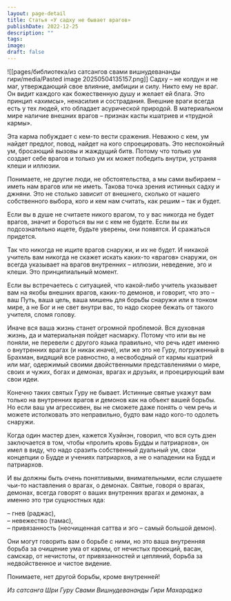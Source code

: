 ```yaml
---
layout: page-detail
title: Статья «У садху не бывает врагов»
publishDate: 2022-12-25
description: ""
tags: 
image: 
draft: false
---
```

![[pages/библиотека/из сатсангов свами вишнудевананды гири/media/Pasted image 20250504135157.png]]
 Садху – не колдун и не маг, утверждающий свое влияние, амбиции и силу. Никто ему не враг. Он видит каждого как божественную душу и желает ей блага. Это принцип «ахимсы», ненасилия и сострадания. Внешние враги всегда есть у тех людей, кто обладает асурической природой. В материальном мире наличие внешних врагов – признак касты кшатриев и «трудной кармы». 

 Эта карма побуждает с кем-то вести сражения. Неважно с кем, ум найдет предлог, повод, найдет на кого спроецировать. Это неспокойный ум, бросающий вызовы и жаждущий битв. Потому что только ум создает себе врагов и только ум их может победить внутри, устраняя клеши и иллюзии. 

 Понимаете, не другие люди, не обстоятельства, а мы сами выбираем – иметь нам врагов или не иметь. Такова точка зрения истинных садху и джняни. Это не столько зависит от внешнего, сколько от нашего собственного выбора, кого и кем нам считать, как решим – так и будет. 

 Если вы в душе не считаете никого врагом, то у вас никогда не будет врагов, значит и бороться вы ни с кем не будете. Если вы их подсознательно ищете, будьте уверены, они появятся. И сражаться придется. 

 Так что никогда не ищите врагов снаружи, и их не будет. И никакой учитель вам никогда не скажет искать каких-то «врагов» снаружи, он всегда указывает на врагов внутренних – иллюзии, неведение, эго и клеши. Это принципиальный момент. 

 Если вы встречаетесь с ситуацией, что какой-либо учитель указывает вам на якобы внешних врагов, каких-то демонов, и говорит, что это – ваш Путь, ваша цель, ваша мишень для борьбы снаружи или в тонком мире, а не Бог и не свет внутри вас, то надо скорее бежать от такого учителя, сломя голову. 

 Иначе вся ваша жизнь станет огромной проблемой. Вся духовная жизнь, да и материальная пойдет насмарку. Потому что или вы не поняли, не перевели с другого языка правильно, что речь идет именно о внутренних врагах (и никак иначе), или же это не Гуру, погруженный в Брахман, видящий все равностно, а несвободный от кармы кшатрий или маг, одержимый своими двойственными представлениями о мире, своих и чужих, богах и демонах, врагах и друзьях, и проецирующий вам свои идеи. 

 Конечно таких святых Гуру не бывает. Истинные святые укажут вам только на внутренних врагов и демонов как на объект вашей борьбы. Но если ваш ум агрессивен, вы не сможете даже понять о чем речь и можете истолковать это неправильно, будто вам надо кого-то одолеть снаружи. 

 Когда один мастер дзен, кажется Хуэйнэн, говорил, что вся суть дзен заключается в том, чтобы «пролить кровь Будды и патриархов», он имел в виду, что надо сразить собственный дуальный ум, свои концепции о Будде и учениях патриархов, а не о нападении на Будд и патриархов. 

 И вы должны быть очень понятливыми, внимательными, если слушаете чьи-то наставления о врагах, о демонах. Святые, говоря о врагах, демонах, всегда говорят о ваших внутренних врагах и демонах, а именно это три сущностных яда: 

 – гнев (раджас),  
 – невежество (тамас),  
 – привязанность (неочищенная саттва и эго – самый большой демон).

 Они могут говорить вам о борьбе с ними, но это ваша внутренняя борьба за очищение ума от кармы, от нечистых проекций, васан, самскар, от нечистоты, от привязанностей и цепляний, борьба за недвойственное и чистое видение. 

 Понимаете, нет другой борьбы, кроме внутренней! 

*Из сатсанга Шри Гуру Свами Вишнудевананды Гири Махараджа*